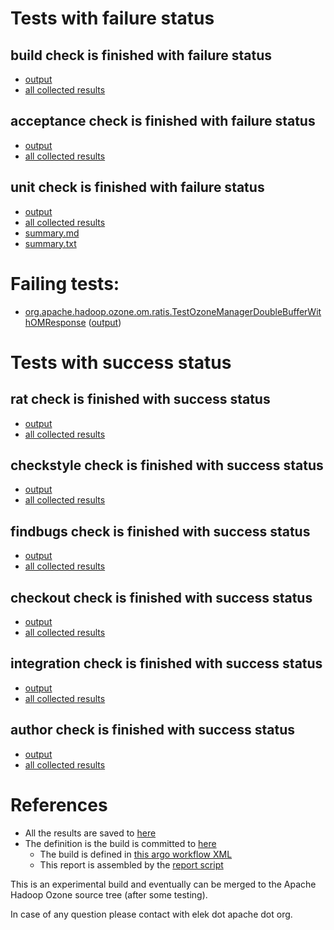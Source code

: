 # Tests with failure status

## build check is finished with failure status

   * [output](https://raw.githubusercontent.com/elek/ozone-ci/master/pr/pr-hdds-1982-decom-states-88t5k/build/output.log)
   * [all collected results](https://github.com/elek/ozone-ci/tree/master/pr/pr-hdds-1982-decom-states-88t5k/build)


## acceptance check is finished with failure status

   * [output](https://raw.githubusercontent.com/elek/ozone-ci/master/pr/pr-hdds-1982-decom-states-88t5k/acceptance/output.log)
   * [all collected results](https://github.com/elek/ozone-ci/tree/master/pr/pr-hdds-1982-decom-states-88t5k/acceptance)


## unit check is finished with failure status

   * [output](https://raw.githubusercontent.com/elek/ozone-ci/master/pr/pr-hdds-1982-decom-states-88t5k/unit/output.log)
   * [all collected results](https://github.com/elek/ozone-ci/tree/master/pr/pr-hdds-1982-decom-states-88t5k/unit)
   * [summary.md](https://github.com/elek/ozone-ci/tree/master/pr/pr-hdds-1982-decom-states-88t5k/unit/summary.md)
   * [summary.txt](https://github.com/elek/ozone-ci/tree/master/pr/pr-hdds-1982-decom-states-88t5k/unit/summary.txt)

# Failing tests: 

 * [org.apache.hadoop.ozone.om.ratis.TestOzoneManagerDoubleBufferWithOMResponse](hadoop-ozone/ozone-manager/org.apache.hadoop.ozone.om.ratis.TestOzoneManagerDoubleBufferWithOMResponse.txt) ([output](hadoop-ozone/ozone-manager/org.apache.hadoop.ozone.om.ratis.TestOzoneManagerDoubleBufferWithOMResponse-output.txt/))


# Tests with success status

## rat check is finished with success status

   * [output](https://raw.githubusercontent.com/elek/ozone-ci/master/pr/pr-hdds-1982-decom-states-88t5k/rat/output.log)
   * [all collected results](https://github.com/elek/ozone-ci/tree/master/pr/pr-hdds-1982-decom-states-88t5k/rat)


## checkstyle check is finished with success status

   * [output](https://raw.githubusercontent.com/elek/ozone-ci/master/pr/pr-hdds-1982-decom-states-88t5k/checkstyle/output.log)
   * [all collected results](https://github.com/elek/ozone-ci/tree/master/pr/pr-hdds-1982-decom-states-88t5k/checkstyle)


## findbugs check is finished with success status

   * [output](https://raw.githubusercontent.com/elek/ozone-ci/master/pr/pr-hdds-1982-decom-states-88t5k/findbugs/output.log)
   * [all collected results](https://github.com/elek/ozone-ci/tree/master/pr/pr-hdds-1982-decom-states-88t5k/findbugs)


## checkout check is finished with success status

   * [output](https://raw.githubusercontent.com/elek/ozone-ci/master/pr/pr-hdds-1982-decom-states-88t5k/checkout/output.log)
   * [all collected results](https://github.com/elek/ozone-ci/tree/master/pr/pr-hdds-1982-decom-states-88t5k/checkout)


## integration check is finished with success status

   * [output](https://raw.githubusercontent.com/elek/ozone-ci/master/pr/pr-hdds-1982-decom-states-88t5k/integration/output.log)
   * [all collected results](https://github.com/elek/ozone-ci/tree/master/pr/pr-hdds-1982-decom-states-88t5k/integration)


## author check is finished with success status

   * [output](https://raw.githubusercontent.com/elek/ozone-ci/master/pr/pr-hdds-1982-decom-states-88t5k/author/output.log)
   * [all collected results](https://github.com/elek/ozone-ci/tree/master/pr/pr-hdds-1982-decom-states-88t5k/author)




# References

 * All the results are saved to [here](https://github.com/elek/ozone-ci/tree/master/pr/pr-hdds-1982-decom-states-88t5k/)
 * The definition is the build is committed to [here](https://github.com/elek/argo-ozone)
    * The build is defined in [this argo workflow XML](https://github.com/elek/argo-ozone/blob/master/ozone-build.yaml)
    * This report is assembled by the [report script](https://github.com/elek/argo-ozone/blob/master/scripts/report.sh)

This is an experimental build and eventually can be merged to the Apache Hadoop Ozone source tree (after some testing).

In case of any question please contact with elek dot apache dot org.
